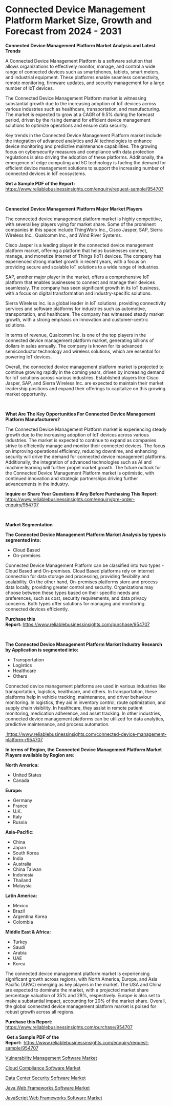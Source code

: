 <p><h1>Connected Device Management Platform Market Size, Growth and Forecast from 2024 - 2031</h1></p><p><strong>Connected Device Management Platform Market Analysis and Latest Trends</strong></p>
<p><p>A Connected Device Management Platform is a software solution that allows organizations to effectively monitor, manage, and control a wide range of connected devices such as smartphones, tablets, smart meters, and industrial equipment. These platforms enable seamless connectivity, remote monitoring, firmware updates, and security management for a large number of IoT devices.</p><p>The Connected Device Management Platform market is witnessing substantial growth due to the increasing adoption of IoT devices across various industries such as healthcare, transportation, and manufacturing. The market is expected to grow at a CAGR of 9.5% during the forecast period, driven by the rising demand for efficient device management solutions to optimize operations and ensure data security.</p><p>Key trends in the Connected Device Management Platform market include the integration of advanced analytics and AI technologies to enhance device monitoring and predictive maintenance capabilities. The growing focus on cybersecurity measures and compliance with data protection regulations is also driving the adoption of these platforms. Additionally, the emergence of edge computing and 5G technology is fueling the demand for efficient device management solutions to support the increasing number of connected devices in IoT ecosystems.</p></p>
<p><strong>Get a Sample PDF of the Report:&nbsp;</strong> <a href="https://www.reliablebusinessinsights.com/enquiry/request-sample/954707">https://www.reliablebusinessinsights.com/enquiry/request-sample/954707</a></p>
<p>&nbsp;</p>
<p><strong>Connected Device Management Platform Major Market Players</strong></p>
<p><p>The connected device management platform market is highly competitive, with several key players vying for market share. Some of the prominent companies in this space include ThingWorx Inc., Cisco Jasper, SAP, Sierra Wireless Inc., Qualcomm Inc., and Wind River Systems.</p><p>Cisco Jasper is a leading player in the connected device management platform market, offering a platform that helps businesses connect, manage, and monetize Internet of Things (IoT) devices. The company has experienced strong market growth in recent years, with a focus on providing secure and scalable IoT solutions to a wide range of industries.</p><p>SAP, another major player in the market, offers a comprehensive IoT platform that enables businesses to connect and manage their devices seamlessly. The company has seen significant growth in its IoT business, with a focus on digital transformation and industry-specific solutions.</p><p>Sierra Wireless Inc. is a global leader in IoT solutions, providing connectivity services and software platforms for industries such as automotive, transportation, and healthcare. The company has witnessed steady market growth, with a strong emphasis on innovation and customer-centric solutions.</p><p>In terms of revenue, Qualcomm Inc. is one of the top players in the connected device management platform market, generating billions of dollars in sales annually. The company is known for its advanced semiconductor technology and wireless solutions, which are essential for powering IoT devices.</p><p>Overall, the connected device management platform market is projected to continue growing rapidly in the coming years, driven by increasing demand for IoT solutions across various industries. Established players like Cisco Jasper, SAP, and Sierra Wireless Inc. are expected to maintain their market leadership positions and expand their offerings to capitalize on this growing market opportunity.</p></p>
<p>&nbsp;</p>
<p><strong>What Are The Key Opportunities For Connected Device Management Platform Manufacturers?</strong></p>
<p><p>The Connected Device Management Platform market is experiencing steady growth due to the increasing adoption of IoT devices across various industries. The market is expected to continue to expand as companies strive to efficiently manage and monitor their connected devices. The focus on improving operational efficiency, reducing downtime, and enhancing security will drive the demand for connected device management platforms. Additionally, the integration of advanced technologies such as AI and machine learning will further propel market growth. The future outlook for the Connected Device Management Platform market is optimistic, with continued innovation and strategic partnerships driving further advancements in the industry.</p></p>
<p><strong>Inquire or Share Your Questions If Any Before Purchasing This Report:</strong> <a href="https://www.reliablebusinessinsights.com/enquiry/pre-order-enquiry/954707">https://www.reliablebusinessinsights.com/enquiry/pre-order-enquiry/954707</a></p>
<p>&nbsp;</p>
<p><strong>Market Segmentation</strong></p>
<p><strong>The Connected Device Management Platform Market Analysis by types is segmented into:</strong></p>
<p><ul><li>Cloud Based</li><li>On-premises</li></ul></p>
<p><p>Connected Device Management Platform can be classified into two types - Cloud Based and On-premises. Cloud Based platforms rely on internet connection for data storage and processing, providing flexibility and scalability. On the other hand, On-premises platforms store and process data locally, providing greater control and security. Organizations may choose between these types based on their specific needs and preferences, such as cost, security requirements, and data privacy concerns. Both types offer solutions for managing and monitoring connected devices efficiently.</p></p>
<p><strong>Purchase this Report:&nbsp;</strong><a href="https://www.reliablebusinessinsights.com/purchase/954707">https://www.reliablebusinessinsights.com/purchase/954707</a></p>
<p>&nbsp;</p>
<p><strong>The Connected Device Management Platform Market Industry Research by Application is segmented into:</strong></p>
<p><ul><li>Transportation</li><li>Logistics</li><li>Healthcare</li><li>Others</li></ul></p>
<p><p>Connected device management platforms are used in various industries like transportation, logistics, healthcare, and others. In transportation, these platforms help in vehicle tracking, maintenance, and driver behaviour monitoring. In logistics, they aid in inventory control, route optimization, and supply chain visibility. In healthcare, they assist in remote patient monitoring, medication adherence, and asset tracking. In other industries, connected device management platforms can be utilized for data analytics, predictive maintenance, and process automation.</p></p>
<p><a href="https://www.reliablebusinessinsights.com/connected-device-management-platform-r954707">&nbsp;https://www.reliablebusinessinsights.com/connected-device-management-platform-r954707</a></p>
<p><strong>In terms of Region, the Connected Device Management Platform Market Players available by Region are:</strong></p>
<p>
    <p> <strong> North America: </strong>
        <ul>
            <li>United States</li>
            <li>Canada</li>
        </ul>
        </p> 
    <p> <strong> Europe: </strong>
        <ul>
            <li>Germany</li>
            <li>France</li>
            <li>U.K.</li>
            <li>Italy</li>
            <li>Russia</li>
        </ul>
        </p> 
    <p> <strong> Asia-Pacific: </strong>
        <ul>
            <li>China</li>
            <li>Japan</li>
            <li>South Korea</li>
            <li>India</li>
            <li>Australia</li>
            <li>China Taiwan</li>
            <li>Indonesia</li>
            <li>Thailand</li>
            <li>Malaysia</li>
        </ul>
        </p> 
    <p> <strong> Latin America: </strong>
        <ul>
            <li>Mexico</li>
            <li>Brazil</li>
            <li>Argentina Korea</li>
            <li>Colombia</li>
        </ul>
        </p> 
    <p> <strong> Middle East & Africa: </strong>
        <ul>
            <li>Turkey</li>
            <li>Saudi</li>
            <li>Arabia</li>
            <li>UAE</li>
            <li>Korea</li>
        </ul>
    </p>
    </p>
<p><p>The connected device management platform market is experiencing significant growth across regions, with North America, Europe, and Asia Pacific (APAC) emerging as key players in the market. The USA and China are expected to dominate the market, with a projected market share percentage valuation of 35% and 28%, respectively. Europe is also set to make a substantial impact, accounting for 20% of the market share. Overall, the global connected device management platform market is poised for robust growth across all regions.</p></p>
<p><strong>Purchase this Report: </strong><a href="https://www.reliablebusinessinsights.com/purchase/954707">https://www.reliablebusinessinsights.com/purchase/954707</a></p>
<p>&nbsp;<strong>Get a Sample PDF of the Report:&nbsp;&nbsp;</strong><a href="https://www.reliablebusinessinsights.com/enquiry/request-sample/954707">https://www.reliablebusinessinsights.com/enquiry/request-sample/954707</a></p>
<p><strong></strong></p>
<p><p><a href="https://github.com/velmabcooper52024/Market-Research-Report-List-1/blob/main/vulnerability-management-software-market.md">Vulnerability Management Software Market</a></p><p><a href="https://github.com/xphhkedv5/Market-Research-Report-List-1/blob/main/cloud-compliance-software-market.md">Cloud Compliance Software Market</a></p><p><a href="https://github.com/rontaybrewer02024/Market-Research-Report-List-1/blob/main/data-center-security-software-market.md">Data Center Security Software Market</a></p><p><a href="https://github.com/joannesouthgate/Market-Research-Report-List-4/blob/main/java-web-frameworks-software-market.md">Java Web Frameworks Software Market</a></p><p><a href="https://github.com/sofayahoo2023/Market-Research-Report-List-5/blob/main/javascript-web-frameworks-software-market.md">JavaScript Web Frameworks Software Market</a></p></p>